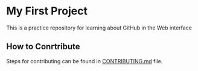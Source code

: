 # My First Project
This is a practice repository for learning about GitHub in the Web interface

## How to Conrtribute
Steps for contributing can be found in [CONTRIBUTING.md](/contributing.md) file.
